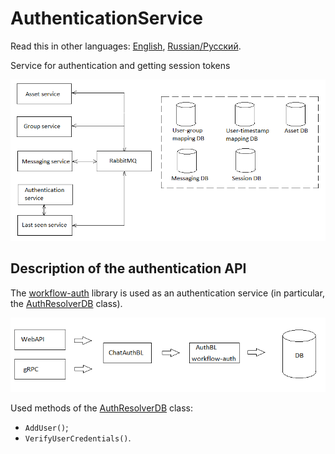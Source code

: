 # AuthenticationService

Read this in other languages: [English](AuthenticationService.md), [Russian/Русский](AuthenticationService.ru.md).

Service for authentication and getting session tokens 

![SystemOverview](../img/SystemOverview.png)

## Description of the authentication API

The [workflow-auth](https://github.com/alexeysp11/workflow-auth) library is used as an authentication service (in particular, the [AuthResolverDB](https://github.com/alexeysp11/workflow-auth/blob/main/docs/authbl/AuthResolverDB.md) class).

![AuthService](../img/AuthService.png)

Used methods of the [AuthResolverDB](https://github.com/alexeysp11/workflow-auth/blob/main/docs/authbl/AuthResolverDB.md) class:
- `AddUser()`;
- `VerifyUserCredentials()`.